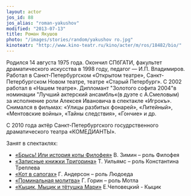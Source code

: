 ```yaml
---
layout: actor
jos_id: 88
jos_alias: "roman-yakushov"
modified: "2013-07-13"
title: Роман Якушов
photo: "/images/stories/random/yakushov ro.jpg"
kinoteatr: "http://www.kino-teatr.ru/kino/acter/m/ros/18482/bio/"
---
```


Родился 14 августа 1975 года. Окончил СПбГАТИ, факультет драматического искусства в 1998 году, педагог — И.П. Владимиров. Работал в Санкт-Петербургском «Открытом театре», Санкт-Петербургском Новом театре, театре «Старый Петербург». С 2002 работал в «Нашем театре». Дипломант "Золотого софита 2004"в номинации "Лучший актерский ансамбль«(в дуэте с А.Смеловым) за исполнение роли Алексея Ивановича в спектакле «Игрокъ». Снимался в фильмах: «Улицы разбитых фонарей», «Литейный», «Ментовские войны», «Тайны следствия», «Гончие» и др.

С 2010 года актёр Санкт-Петербургского госудрственного драматического театра «КОМЕДИАНТЫ».

Занят в спектаклях:

- [«Брысь! Или история коты Филофея»](40-bris-ili-istoria-kota-filifeia.html) В. Зимин – роль Филофея
- [«Записные книжки Тригорина»](72-trigorin.html) Т. Уильямс – роль Константина Треплева
- [«Кот в сапогах»](74-kot-v-sapogah.html) Г. Андерсон – роль Людоеда
- [«Поминальная молитва»](97-pominalnaia-molitva.html) Г. Горин – роль Мотла
- [«Кыцик, Мыцик и тётушка Мари»](76-kicik-micik-i-mari.html) Е.Чеповецкий - Кыцик